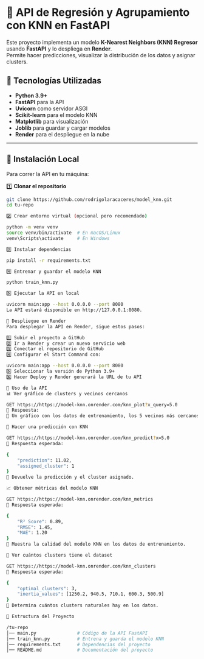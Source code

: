 # 🚀 API de Regresión y Agrupamiento con KNN en FastAPI

Este proyecto implementa un modelo **K-Nearest Neighbors (KNN) Regresor** usando **FastAPI** y lo despliega en **Render**.  
Permite hacer predicciones, visualizar la distribución de los datos y asignar clusters.

## 🔹 Tecnologías Utilizadas
- **Python 3.9+**
- **FastAPI** para la API
- **Uvicorn** como servidor ASGI
- **Scikit-learn** para el modelo KNN
- **Matplotlib** para visualización
- **Joblib** para guardar y cargar modelos
- **Render** para el despliegue en la nube

---

## 🔹 Instalación Local
Para correr la API en tu máquina:

1️⃣ **Clonar el repositorio**  
```bash
git clone https://github.com/rodrigolaracaceres/model_knn.git
cd tu-repo

2️⃣ Crear entorno virtual (opcional pero recomendado)

python -m venv venv
source venv/bin/activate  # En macOS/Linux
venv\Scripts\activate     # En Windows

3️⃣ Instalar dependencias

pip install -r requirements.txt

4️⃣ Entrenar y guardar el modelo KNN

python train_knn.py

5️⃣ Ejecutar la API en local

uvicorn main:app --host 0.0.0.0 --port 8080
La API estará disponible en http://127.0.0.1:8080.

🔹 Despliegue en Render
Para desplegar la API en Render, sigue estos pasos:

1️⃣ Subir el proyecto a GitHub
2️⃣ Ir a Render y crear un nuevo servicio web
3️⃣ Conectar el repositorio de GitHub
4️⃣ Configurar el Start Command con:

uvicorn main:app --host 0.0.0.0 --port 8080
5️⃣ Seleccionar la versión de Python 3.9+
6️⃣ Hacer Deploy y Render generará la URL de tu API

🔹 Uso de la API
📊 Ver gráfico de clusters y vecinos cercanos

GET https://https://model-knn.onrender.com/knn_plot?x_query=5.0
🔹 Respuesta:
📌 Un gráfico con los datos de entrenamiento, los 5 vecinos más cercanos y la predicción.

🔮 Hacer una predicción con KNN

GET https://https://model-knn.onrender.com/knn_predict?x=5.0
🔹 Respuesta esperada:

{
    "prediction": 11.02,
    "assigned_cluster": 1
}
📌 Devuelve la predicción y el cluster asignado.

📈 Obtener métricas del modelo KNN

GET https://https://model-knn.onrender.com/knn_metrics
🔹 Respuesta esperada:

{
    "R² Score": 0.89,
    "RMSE": 1.45,
    "MAE": 1.20
}
📌 Muestra la calidad del modelo KNN en los datos de entrenamiento.

🔎 Ver cuántos clusters tiene el dataset

GET https://https://model-knn.onrender.com/knn_clusters
🔹 Respuesta esperada:

{
    "optimal_clusters": 3,
    "inertia_values": [1250.2, 940.5, 710.1, 600.3, 500.9]
}
📌 Determina cuántos clusters naturales hay en los datos.

📜 Estructura del Proyecto

/tu-repo
│── main.py               # Código de la API FastAPI
│── train_knn.py          # Entrena y guarda el modelo KNN
│── requirements.txt      # Dependencias del proyecto
│── README.md             # Documentación del proyecto